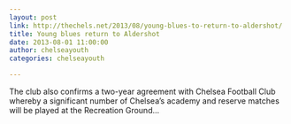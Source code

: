 ```yaml
---
layout: post
link: http://thechels.net/2013/08/young-blues-to-return-to-aldershot/
title: Young blues return to Aldershot
date: 2013-08-01 11:00:00
author: chelseayouth
categories: chelseayouth

---
```


The club also confirms a two-year agreement with Chelsea Football Club whereby a  significant number of Chelsea’s academy and reserve matches will be played at the Recreation Ground...